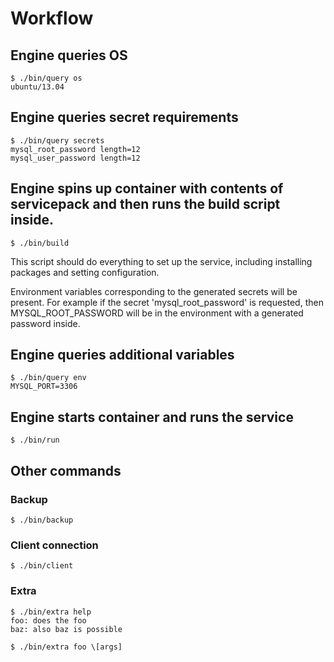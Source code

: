 # Workflow

## Engine queries OS

    $ ./bin/query os
    ubuntu/13.04

## Engine queries secret requirements

    $ ./bin/query secrets
    mysql_root_password length=12
    mysql_user_password length=12

## Engine spins up container with contents of servicepack and then runs the build script inside.

    $ ./bin/build

This script should do everything to set up the service, including installing packages and setting configuration.

Environment variables corresponding to the generated secrets will be present.  For example if the secret 'mysql\_root\_password' is requested, then MYSQL\_ROOT\_PASSWORD will be in the environment with a generated password inside.

## Engine queries additional variables

    $ ./bin/query env
    MYSQL_PORT=3306

## Engine starts container and runs the service

    $ ./bin/run

## Other commands

### Backup

    $ ./bin/backup

### Client connection

    $ ./bin/client

### Extra

    $ ./bin/extra help
    foo: does the foo
    baz: also baz is possible

    $ ./bin/extra foo \[args]
